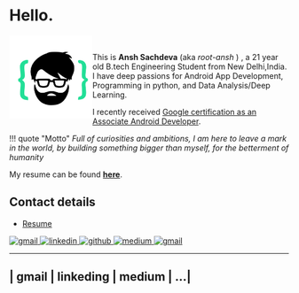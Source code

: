 
# Hello.  
<img 
    style="float:left;"
    src="img/logo/logo.svg" 
    alt="text"
    height="150"
    width="150"
/><br>

This is **Ansh Sachdeva** (aka *root-ansh* ) , a 21 year old B.tech Engineering Student from New Delhi,India.  
I have deep passions for Android App Development, Programming in python, and Data Analysis/Deep Learning.  

I recently received [Google certification as an Associate Android Developer](https://www.credential.net/pju5aztf).

!!! quote "Motto"
    *Full of curiosities and ambitions, I am here to leave a mark in the world, by building something bigger than myself, for the betterment of humanity*

My resume can be found [**here**](https://drive.google.com/file/d/185IHAjhCUS054EFnxvIx8bIak2YJqT0N/view).


## Contact details

- [Resume](https://drive.google.com/file/d/185IHAjhCUS054EFnxvIx8bIak2YJqT0N/view)    


<a href="mailto:anshsachdevaprofessional@gmail.com">
    <img src="https://github.com/root-ansh/curioustools/blob/master/docs/img/email.png" height="64" width="64" alt="gmail">
</a>

<a href="https://www.linkedin.com/in/anshsachdevaprofessional">
    <img src="https://github.com/root-ansh/curioustools/blob/master/docs/img/linkedin.png" height="64" width="64" alt="linkedin">
</a>

<a href="https://github.com/root-ansh">
    <img src="https://github.com/root-ansh/curioustools/blob/master/docs/img/github.png" height="64" width="64" alt="github">
</a>

<a href="https://medium.com/@anshsachdevaprofessional">
    <img src="https://github.com/root-ansh/curioustools/blob/master/docs/img/medium.png" height="64" width="64" alt="medium">
</a>

<a href="https://twitter.com/root_ansh">
    <img src="https://github.com/root-ansh/curioustools/blob/master/docs/img/twitter.png" height="64" width="64" alt="gmail">
</a>




-----------------------------------
| gmail | linkeding | medium | ...|
-----------------------------------


	  

